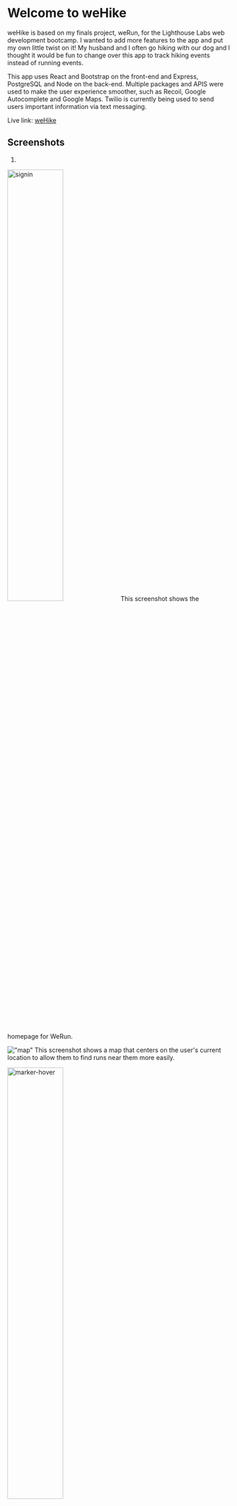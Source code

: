 # Welcome to weHike

weHike is based on my finals project, weRun, for the Lighthouse Labs web development bootcamp. I wanted to add more features to the app and put my own little twist on it! My husband and I often go hiking with our dog and I thought it would be fun to change over this app to track hiking events instead of running events. 

This app uses React and Bootstrap on the front-end and Express, PostgreSQL and Node on the back-end. Multiple packages and APIS were used to make the user experience smoother, such as Recoil, Google Autocomplete and Google Maps. Twilio is currently being used to send users important information via text messaging. 

Live link: [weHike](https://wehike-app.netlify.app/)

## Screenshots

1. 
<img src="https://github.com/mariannebourcier/werun/blob/master/docs/images/signIn.png?raw=true" width="50%" alt="signin">
This screenshot shows the homepage for WeRun.

!["map"](https://github.com/mariannebourcier/werun/blob/master/docs/images/joinARun.png?raw=true)
This screenshot shows a map that centers on the user's current location to allow them to find runs near them more easily. 

<img src="https://github.com/mariannebourcier/werun/blob/master/docs/images/markerHoverInfo.png?raw=true" alt="marker-hover" width="50%">

This screenshot shows the marker for a run and details of the run.

!["run-join"](https://github.com/mariannebourcier/werun/blob/master/docs/images/joiningStatus.png?raw=true)
This screenshot shows what happens when a user hits the join button for a run. The user will also receive a text message confirming their attendance to the event.

!["available-runs"](https://github.com/mariannebourcier/werun/blob/master/docs/images/availableRuns.png?raw=true)
This screenshot shows which runs are available to join.

!["createrun"](https://github.com/mariannebourcier/werun/blob/master/docs/images/createRunAutocomplete.png?raw=true)
This screenshot shows the run creation page where users can find the exact location for their run.

!["run"](https://github.com/mariannebourcier/werun/blob/master/docs/images/runCreated.png?raw=true)
This screenshot shows the new run that was created under the user's profile planned tab.

!["run-details"](https://github.com/mariannebourcier/werun/blob/master/docs/images/runCreatedDetails.png?raw=true)
This screenshot shows the new run's additional details such as the exact route, time and date.

!["profile"](https://github.com/mariannebourcier/werun/blob/master/docs/images/fullProfile.png?raw=true)
This screenshot shows the user's profile with their running statistics as well as a planned and attended tab for them to keep track of their events.

<img src="https://github.com/mariannebourcier/werun/blob/master/docs/images/signIn.png?raw=true" width="50%" alt="signin">

This screenshot shows the sign in page.

<img src="https://github.com/mariannebourcier/werun/blob/master/docs/images/signUp.png?raw=true" width="50%" alt="signin">

This screenshot shows the sign up page.


## Dependencies
### Front-End:
- axios
- bootstrap
- dotenv
- google-map-react
- react
- react-bootstrap
- react-datepicker
- react-dom
- react-google-autocomplete
- react-router-dom
- react-scripts
- recoil
- recoil-persist

### Back-end:
- bcryptjs
- body-parser
- cookie-session
- dotenv
- express
- nodemon
- pg
- twilio

## Getting Started
1. Git clone project.

### Front-End:
1. Open the react-front-end folder using the ```cd react-front-end``` command in the terminal.
2. Install all dependencies using ```npm install``` in the terminal.
3. Type the ```npm start``` command.

### Database:
1. Create a .env file in the root of the directory like the .env.example file and add your own database credentials for DB_USER, DB_PASS & DB_NAME
2. Next, we will need to create the database itself. Start PostgreSQL by using the ```psql``` command in your CLI.
3. Create the database using ```CREATE DATABASE your-db-name;``` command, but make sure to use the database name you used for the DB_NAME variable in the .env file.
4. Add tables to the database by typing ```\i db/schema/01_schema.sql``` in the terminal.
5. Add seed data to the database by typing ```\i db/seeds/01_seeds.sql``` in the terminal.

If the database credentials are setup properly, you should be able to connect to the db using \c your-db-name
The database must be initialized with new tables and some seed data next.

A few errors that can occur while setting up a PostgreSQL database:
Role mismatch: Check existing roles for your machine with \du. If your-role you used in the .env file does not exist, it will not show up and you will have to create one with the following command CREATE ROLE your-role WITH SUPERUSER;. Note that your current role must be superuser to be able to create a new role.
Password mismatch: Check how you have set up psql on your machine to sort this one.
Missing .env file: You need a .env file with your own credentials to be able to connect to the database. Use the .env.example file to create the .env file.

### Back-end:
1. Open the express-back-end folder using the ```cd express-back-end``` command in the terminal.
2. Install all dependencies using ```npm install``` in the terminal.
3. Type the ```npm start``` command. 




### Future Features
- A button on the planner tab to notify runners of any changes related to the running event, such as cancelation or time change.
- A way for runners to record and track their time, possibly using an API from Fitbit, Strava or Apple Health.
- Allowing users to change their profile picture.

### Known Issues
- The profile picture is a static image from the server.
- The location selection for runs does not calculate automatically the distance between point A and point B yet.
- This application hasn't been tested on other browsers besides Google Chrome yet. 


